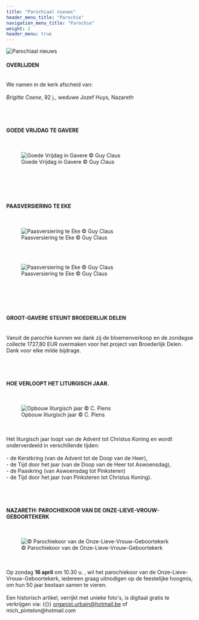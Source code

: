 ```yaml
---
title: "Parochiaal nieuws"
header_menu_title: "Parochie"
navigation_menu_title: "Parochie"
weight: 2
header_menu: true
---
```


![Parochiaal nieuws](images/nieuws-uit-de-parochie.jpg)




#### OVERLIJDEN
<br>
We namen in de kerk afscheid van:<br>
<br>
<i>Brigitte Coene</i>, 92 j., weduwe Jozef Huys, Nazareth<br>
<br>
<br>
<br>





#### GOEDE VRIJDAG TE GAVERE
<br>
<figure><img src="images/pb-vr.jpg" alt=" Goede Vrijdag in Gavere © Guy Claus" style="max-height: 500px; max-width: 500px;" /><figcaption> Goede Vrijdag in Gavere © Guy Claus</figcaption></figure><br>
<br>
<br>
<br>





#### PAASVERSIERING TE EKE
<br>
<figure><img src="images/pb-e1.jpg" alt=" Paasversiering te Eke © Guy Claus" style="max-height: 500px; max-width: 500px;" /><figcaption> Paasversiering te Eke © Guy Claus</figcaption></figure><br>
<br>
<figure><img src="images/pb-e2.jpg" alt=" Paasversiering te Eke © Guy Claus" style="max-height: 500px; max-width: 500px;" /><figcaption> Paasversiering te Eke © Guy Claus</figcaption></figure><br>
<br>
<br>
<br>





#### GROOT-GAVERE STEUNT BROEDERLIJK DELEN
<br>
Vanuit de parochie kunnen we dank zij de bloemenverkoop en de zondagse collecte 1727,80 EUR overmaken voor het project van Broederlijk Delen. Dank voor elke milde bijdrage.<br>
<br>
<br>
<br>





#### HOE VERLOOPT HET LITURGISCH JAAR.
<br>
<figure><img src="images/pb-lit.jpg" alt=" Opbouw liturgisch jaar © C. Piens" style="max-height: 500px; max-width: 500px;" /><figcaption> Opbouw liturgisch jaar © C. Piens</figcaption></figure><br>
<br>
Het liturgisch jaar loopt van de Advent tot Christus Koning en wordt onderverdeeld in verschillende tijden:<br>
<br>
- de Kerstkring (van de Advent tot de Doop van de Heer),<br>
- de Tijd door het jaar (van de Doop van de Heer tot Aswoensdag),<br>
- de Paaskring (van Aswoensdag tot Pinksteren)<br>
- de Tijd door het jaar (van Pinksteren tot Christus Koning).<br>
<br>
<br>
<br>





#### NAZARETH: PAROCHIEKOOR VAN DE ONZE-LIEVE-VROUW-GEBOORTEKERK
<br>
<figure><img src="images/pb-koor.jpg" alt=" © Parochiekoor van de Onze-Lieve-Vrouw-Geboortekerk" style="max-height: 500px; max-width: 500px;" /><figcaption> © Parochiekoor van de Onze-Lieve-Vrouw-Geboortekerk</figcaption></figure><br>
<br>
Op zondag <b>16 april</b> om 10.30 u. , wil het parochiekoor van de Onze-Lieve-Vrouw-Geboortekerk, iedereen graag uitnodigen op de feestelijke hoogmis, om hun 50 jaar bestaan samen te vieren.<br>
<br>
Een historisch artikel, verrijkt met unieke foto's, is digitaal gratis te verkrijgen via: {{<icon class="fa fa-envelope">}}&nbsp;<a href="organist.urbain@hotmail.be">organist.urbain@hotmail.be</a> of mich_pintelon@hotmail.com<br>
<br>
<br>
<br>


